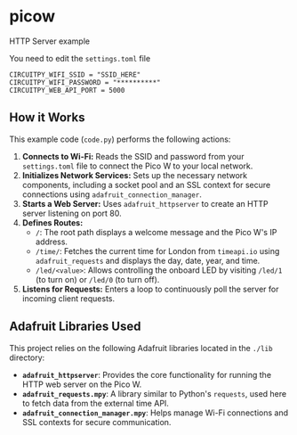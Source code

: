 # picow
HTTP Server example

You need to edit the `settings.toml` file

```
CIRCUITPY_WIFI_SSID = "SSID_HERE"
CIRCUITPY_WIFI_PASSWORD = "**********"
CIRCUITPY_WEB_API_PORT = 5000
```

## How it Works

This example code (`code.py`) performs the following actions:

1.  **Connects to Wi-Fi:** Reads the SSID and password from your `settings.toml` file to connect the Pico W to your local network.
2.  **Initializes Network Services:** Sets up the necessary network components, including a socket pool and an SSL context for secure connections using `adafruit_connection_manager`.
3.  **Starts a Web Server:** Uses `adafruit_httpserver` to create an HTTP server listening on port 80.
4.  **Defines Routes:**
    *   `/`: The root path displays a welcome message and the Pico W's IP address.
    *   `/time/`: Fetches the current time for London from `timeapi.io` using `adafruit_requests` and displays the day, date, year, and time.
    *   `/led/<value>`: Allows controlling the onboard LED by visiting `/led/1` (to turn on) or `/led/0` (to turn off).
5.  **Listens for Requests:** Enters a loop to continuously poll the server for incoming client requests.

## Adafruit Libraries Used

This project relies on the following Adafruit libraries located in the `./lib` directory:

*   **`adafruit_httpserver`**: Provides the core functionality for running the HTTP web server on the Pico W.
*   **`adafruit_requests.mpy`**: A library similar to Python's `requests`, used here to fetch data from the external time API.
*   **`adafruit_connection_manager.mpy`**: Helps manage Wi-Fi connections and SSL contexts for secure communication.
